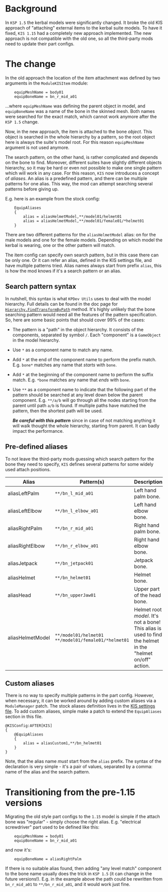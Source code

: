 # Background

In `KSP 1.5` the kerbal models were significantly changed. It broke the old KIS approach of "attaching" external items to the kerbal suite models. To have it fixed, `KIS 1.15` had a completely new approach implemented. The new approach is not compatible with the old one, so all the third-party mods need to update their part configs.

# The change

In the old approach the location of the item attachment was defined by two arguments in the `ModuleKISItem` module:

```
	equipMeshName = body01
	equipBoneName = bn_r_mid_a01
```

...where `equipMeshName` was defining the parent object in model, and `equipBoneName` was a name of the bone in the skinned mesh. Both names were searched for the exact match, which cannot work anymore after the `KSP 1.5` change.

Now, in the new approach, the item is attached to the bone _object_. This object is searched in the whole hierarchy by a pattern, so the root object here is always the suite's model root. For this reason `equipMeshName` argument is not used anymore.

The search pattern, on the other hand, is rather complicated and depends on the bone to find. Moreover, different suites have slightly different objects hierarchy, so it may be hard or even not possible to make one single pattern which will work in any case. For this reason, `KIS` now introduces a concept of _aliases_. An alias is a predefined pattern, and there can be multiple patterns for one alias. This way, the mod can attempt searching several patterns before giving up. 

E.g. here is an example from the stock config:

```
	EquipAliases
	{
		alias = aliasHelmetModel,**/model01/helmet01
		alias = aliasHelmetModel,**/model01/female01/*helmet01
	}
```

There are two different patterns for the `aliasHelmetModel` alias: on for the male models and one for the female models. Depending on which model the kerbal is wearing, one or the other pattern will match.

The item config can specify own search pattern, but in this case there can be only one. Or it can refer an alias, defined in the KIS settings file, and have multiple patterns tried. Alias names always start from prefix `alias`, this is how the mod knows if it's a search pattern or an alias.

## Search pattern syntax

In nutshell, this syntax is what `KPDev Utils` uses to deal with the model hierarchy. Full details can be found in the doc page for [`Hierarchy.FindTransformByPath`](https://ihsoft.github.io/KSPDev/Utils/html/M_KSPDev_ModelUtils_Hierarchy_FindTransformByPath_1.htm) method. It's highly unlikely that the bone searching pattern would need all the features of the pattern specification. So, here are some basic points that should cover 99% of the cases:

- The pattern is a "path" in the object hierarchy. It consists of the components, separated by symbol `/`. Each "component" is a `GameObject` in the model hierarchy.
- Use `*` as a component name to match any name.
- Add `*` at the end of the component name to perform the prefix match. E.g. `bone*` matches any name that _starts_ with `bone`.
- Add `*` at the beginning of the component name to perform the suffix match. E.g. `*bone` matches any name that _ends_ with `bone`.
- Use `**` as a component name to indicate that the following part of the pattern should be searched at any level down below the parent component. E.g. `**/a/b` will go through all the nodes starting from the parent until path `a/b` is found. If multiple paths have matched the pattern, then the shortest path will be used.

  **_Be careful with this pattern_** since in case of not matching anything it will walk thought the whole hierarchy, starting from parent. It can badly impact the performance.


## Pre-defined aliases

To not leave the third-party mods guessing which search pattern for the bone they need to specify, `KIS` defines several patterns for some widely used attach positions.

Alias | Pattern(s) | Description
----- | ---------- | -----------
aliasLeftPalm | `**/bn_l_mid_a01` | Left hand palm bone.
aliasLeftElbow | `**/bn_l_elbow_a01` | Left hand elbow bone.
aliasRightPalm | `**/bn_r_mid_a01` | Right hand palm bone.
aliasRightElbow | `**/bn_r_elbow_a01` | Right hand elbow bone.
aliasJetpack | `**/bn_jetpack01` | Jetpack bone.
aliasHelmet | `**/bn_helmet01` | Helmet bone.
aliasHead | `**/bn_upperJaw01` | Upper part of the head bone.
aliasHelmetModel | `**/model01/helmet01`<br>`**/model01/female01/*helmet01` | Helmet root _model_. It's not a bone! This alias is used to find the helmet in the "helmet on/off" action.

## Custom aliases

There is no way to specify multiple patterns in the part config. However, when necessary, it can be worked around by adding custom aliases via a `ModuleManager` patch. The stock aliases definition lives in the [KIS settings file](https://github.com/ihsoft/KIS/blob/master/settings.cfg). To add custom aliases, simple make a patch to extend the `EquipAliases` section in this file.

```
@KISConfig:AFTER[KIS]
{
	@EquipAliases
	{
		alias = aliasCustom1,**/bn_helmet01
	}
}
```

Note, that the alias name _must_ start from the `alias` prefix. The syntax of the declaration is very simple - it's a pair of values, separated by a comma: name of the alias and the search pattern.

# Transitioning from the pre-1.15 versions

Migrating the old style part configs to the `1.15` model is simple if the attach bone was "regular" - simply choose the right alias. E.g. "electrical screwdriver" part used to be defined like this:

```
	equipMeshName = body01
	equipBoneName = bn_r_mid_a01
```

and now it's:

```
	equipBoneName = aliasRightPalm
```

If there is no suitable alias found, then adding "any level match" component to the bone name usually does the trick in `KSP 1.5` (it can change in the future versions!). E.g. in the example above the path could be rewritten from `bn_r_mid_a01` to `**/bn_r_mid_a01`, and it would work just fine.